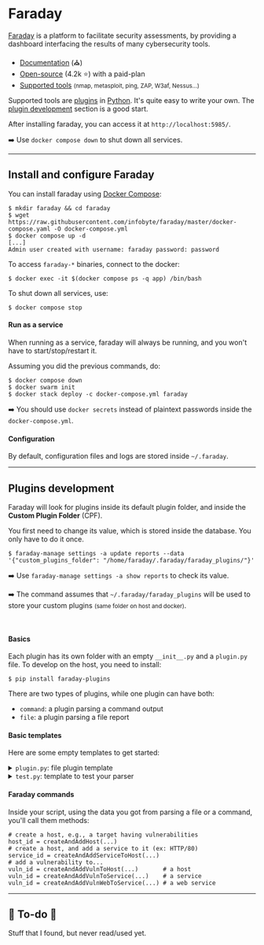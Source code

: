 # Faraday

<div class="row row-cols-md-2"><div>

[Faraday](https://faradaysec.com/) is a platform to facilitate security assessments, by providing a dashboard interfacing the results of many cybersecurity tools.

* [Documentation](https://docs.faradaysec.com/) (⛪)
* [Open-source](https://github.com/infobyte/faraday/) (4.2k ⭐) with a paid-plan
* [Supported tools](https://docs.faradaysec.com/import/#supported-file-formats) <small>(nmap, metasploit, ping, ZAP, W3af, Nessus...)</small>

Supported tools are [plugins](https://github.com/infobyte/faraday_plugins) in [Python](/programming-languages/high-level/python/index.md). It's quite easy to write your own. The [plugin development](https://docs.faradaysec.com/Basic-plugin-development/) section is a good start.

After installing faraday, you can access it at `http://localhost:5985/`.
</div><div>

➡️ Use `docker compose down` to shut down all services.
</div></div>

<hr class="sep-both">

## Install and configure Faraday

<div class="row row-cols-md-2"><div>

You can install faraday using [Docker Compose](/operating-systems/others/virtualization/docker/index.md#docker-compose-plugin):

```shell!
$ mkdir faraday && cd faraday
$ wget https://raw.githubusercontent.com/infobyte/faraday/master/docker-compose.yaml -O docker-compose.yml
$ docker compose up -d
[...]
Admin user created with username: faraday password: password
```

To access `faraday-*` binaries, connect to the docker:

```shell!
$ docker exec -it $(docker compose ps -q app) /bin/bash
```

To shut down all services, use:

```shell!
$ docker compose stop
```
</div><div>

#### Run as a service

When running as a service, faraday will always be running, and you won't have to start/stop/restart it.

Assuming you did the previous commands, do:

```shell!
$ docker compose down
$ docker swarm init
$ docker stack deploy -c docker-compose.yml faraday
```

➡️ You should use `docker secrets` instead of plaintext passwords inside the `docker-compose.yml`.

#### Configuration

By default, configuration files and logs are stored inside `~/.faraday`.
</div></div>

<hr class="sep-both">

## Plugins development

<div class="row row-cols-md-2"><div>

Faraday will look for plugins inside its default plugin folder, and inside the **Custom Plugin Folder** (CPF). 

You first need to change its value, which is stored inside the database. You only have to do it once.

```shell!
$ faraday-manage settings -a update reports --data '{"custom_plugins_folder": "/home/faraday/.faraday/faraday_plugins/"}'
```

➡️ Use `faraday-manage settings -a show reports` to check its value.

➡️ The command assumes that `~/.faraday/faraday_plugins` will be used to store your custom plugins <small>(same folder on host and docker)</small>.

<br>

#### Basics

Each plugin has its own folder with an empty `__init__.py` and a `plugin.py` file. To develop on the host, you need to install:

```shell!
$ pip install faraday-plugins
```

There are two types of plugins, while one plugin can have both:

* `command`: a plugin parsing a command output
* `file`: a plugin parsing a file report
</div><div>

#### Basic templates

Here are some empty templates to get started:

<details class="details-n">
<summary><code>plugin.py</code>: file plugin template</summary>

```py
from faraday_plugins.plugins.plugin import PluginBase


class XXXClass(PluginBase):
    def __init__(self, *arg, **kwargs):
        super().__init__(*arg, **kwargs)
        self.id = "xxx"
        self.name = "xxx"
        self.plugin_version = "0.0.1"
        self.version = "0.0.1"

    # output is a string with all lines of the files
    # you need to parse them
    def parseOutputString(self, output):
        # read the code of others plugins to 
        # write your parser
        pass


def createPlugin(*args, **kwargs):
    return XXXClass(*args, **kwargs)

```
</details>

<details class="details-n">
<summary><code>test.py</code>: template to test your parser</summary>

While there are tools to [easily test your plugin](https://github.com/infobyte/faraday_plugins/tree/master#commands), to test your parser, you may use this sample script:

```py
# assuming we are in a plugin's folder
from pathlib import Path
# ./plugin.py contains "XXXClass"
from plugin import XXXClass

with Path('my_test_file.txt').open(**{"mode": "rb"}) as f:
	plugin = XXXClass()
	plugin.parseOutputString(f.read())
```
</details>

#### Faraday commands

Inside your script, using the data you got from parsing a file or a command, you'll call them methods:

```ini!
# create a host, e.g., a target having vulnerabilities
host_id = createAndAddHost(...)
# create a host, and add a service to it (ex: HTTP/80)
service_id = createAndAddServiceToHost(...)
# add a vulnerability to...
vuln_id = createAndAddVulnToHost(...)       # a host
vuln_id = createAndAddVulnToService(...)    # a service
vuln_id = createAndAddVulnWebToService(...) # a web service
```
</div></div>

<hr class="sep-both">

## 👻 To-do 👻

Stuff that I found, but never read/used yet.

<div class="row row-cols-md-2"><div>
</div><div>
</div></div>